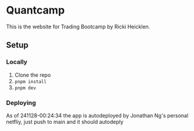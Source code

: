 # Quantcamp 

This is the website for Trading Bootcamp by Ricki Heicklen.

## Setup

### Locally

1. Clone the repo
2. `pnpm install`
3. `pnpm dev`

### Deploying

As of 241128-00:24:34 the app is autodeployed by Jonathan Ng's personal netfliy, just push to main and it should autodeply 
